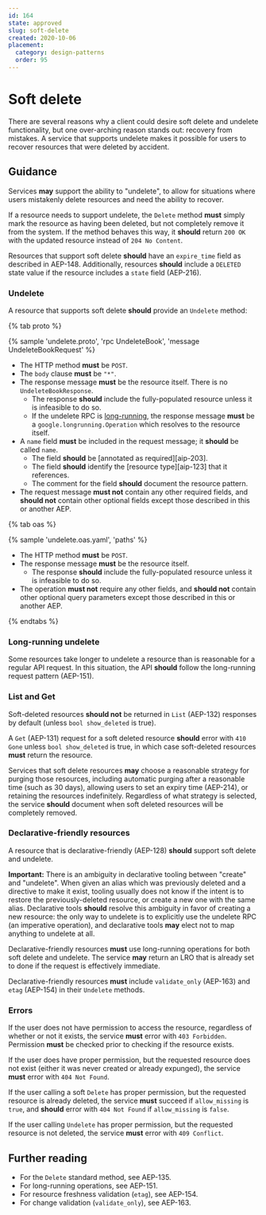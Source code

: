 ```yaml
---
id: 164
state: approved
slug: soft-delete
created: 2020-10-06
placement:
  category: design-patterns
  order: 95
---
```

# Soft delete

There are several reasons why a client could desire soft delete and undelete
functionality, but one over-arching reason stands out: recovery from mistakes.
A service that supports undelete makes it possible for users to recover
resources that were deleted by accident.

## Guidance

Services **may** support the ability to "undelete", to allow for situations
where users mistakenly delete resources and need the ability to recover.

If a resource needs to support undelete, the `Delete` method **must** simply
mark the resource as having been deleted, but not completely remove it from the
system. If the method behaves this way, it **should** return `200 OK` with the
updated resource instead of `204 No Content`.

Resources that support soft delete **should** have an `expire_time` field as
described in AEP-148. Additionally, resources **should** include a `DELETED`
state value if the resource includes a `state` field (AEP-216).

### Undelete

A resource that supports soft delete **should** provide an `Undelete` method:

{% tab proto %}

{% sample 'undelete.proto', 'rpc UndeleteBook', 'message UndeleteBookRequest' %}

- The HTTP method **must** be `POST`.
- The `body` clause **must** be `"*"`.
- The response message **must** be the resource itself. There is no
  `UndeleteBookResponse`.
  - The response **should** include the fully-populated resource unless it is
    infeasible to do so.
  - If the undelete RPC is [long-running](#long-running-undelete), the response
    message **must** be a `google.longrunning.Operation` which resolves to the
    resource itself.
- A `name` field **must** be included in the request message; it **should** be
  called `name`.
  - The field **should** be [annotated as required][aip-203].
  - The field **should** identify the [resource type][aip-123] that it
    references.
  - The comment for the field **should** document the resource pattern.
- The request message **must not** contain any other required fields, and
  **should not** contain other optional fields except those described in this
  or another AEP.

{% tab oas %}

{% sample 'undelete.oas.yaml', 'paths' %}

- The HTTP method **must** be `POST`.
- The response message **must** be the resource itself.
  - The response **should** include the fully-populated resource unless it is
    infeasible to do so.
- The operation **must not** require any other fields, and **should not**
  contain other optional query parameters except those described in this or
  another AEP.

{% endtabs %}

### Long-running undelete

Some resources take longer to undelete a resource than is reasonable for a
regular API request. In this situation, the API **should** follow the
long-running request pattern (AEP-151).

### List and Get

Soft-deleted resources **should not** be returned in `List` (AEP-132) responses
by default (unless `bool show_deleted` is true).

A `Get` (AEP-131) request for a soft deleted resource **should** error with
`410 Gone` unless `bool show_deleted` is true, in which case soft-deleted
resources **must** return the resource.

Services that soft delete resources **may** choose a reasonable strategy for
purging those resources, including automatic purging after a reasonable time
(such as 30 days), allowing users to set an expiry time (AEP-214), or retaining
the resources indefinitely. Regardless of what strategy is selected, the
service **should** document when soft deleted resources will be completely
removed.

### Declarative-friendly resources

A resource that is declarative-friendly (AEP-128) **should** support soft
delete and undelete.

**Important:** There is an ambiguity in declarative tooling between "create"
and "undelete". When given an alias which was previously deleted and a
directive to make it exist, tooling usually does not know if the intent is to
restore the previously-deleted resource, or create a new one with the same
alias. Declarative tools **should** resolve this ambiguity in favor of creating
a new resource: the only way to undelete is to explicitly use the undelete RPC
(an imperative operation), and declarative tools **may** elect not to map
anything to undelete at all.

Declarative-friendly resources **must** use long-running operations for both
soft delete and undelete. The service **may** return an LRO that is already set
to done if the request is effectively immediate.

Declarative-friendly resources **must** include `validate_only` (AEP-163) and
`etag` (AEP-154) in their `Undelete` methods.

### Errors

If the user does not have permission to access the resource, regardless of
whether or not it exists, the service **must** error with `403 Forbidden`.
Permission **must** be checked prior to checking if the resource exists.

If the user does have proper permission, but the requested resource does not
exist (either it was never created or already expunged), the service **must**
error with `404 Not Found`.

If the user calling a soft `Delete` has proper permission, but the requested
resource is already deleted, the service **must** succeed if `allow_missing` is
`true`, and **should** error with `404 Not Found` if `allow_missing` is
`false`.

If the user calling `Undelete` has proper permission, but the requested
resource is not deleted, the service **must** error with `409 Conflict`.

## Further reading

- For the `Delete` standard method, see AEP-135.
- For long-running operations, see AEP-151.
- For resource freshness validation (`etag`), see AEP-154.
- For change validation (`validate_only`), see AEP-163.
